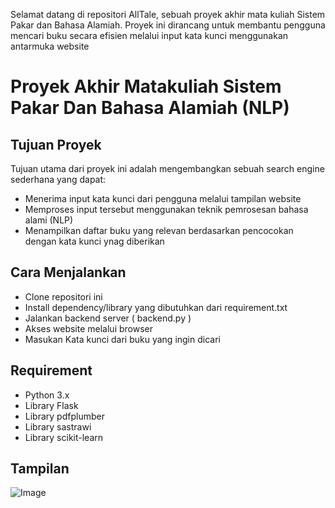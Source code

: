 Selamat datang di repositori AllTale, sebuah proyek akhir mata kuliah Sistem Pakar dan Bahasa Alamiah. Proyek ini dirancang untuk membantu pengguna mencari buku secara efisien melalui input kata kunci menggunakan antarmuka website

# Proyek Akhir Matakuliah Sistem Pakar Dan Bahasa Alamiah (NLP)

## Tujuan Proyek

Tujuan utama dari proyek ini adalah mengembangkan sebuah search engine sederhana yang dapat:

- Menerima input kata kunci dari pengguna melalui tampilan website
- Memproses input tersebut menggunakan teknik pemrosesan bahasa alami (NLP)
- Menampilkan daftar buku yang relevan berdasarkan pencocokan dengan kata kunci ynag diberikan

## Cara Menjalankan

- Clone repositori ini
- Install dependency/library yang dibutuhkan dari requirement.txt
- Jalankan backend server ( backend.py )
- Akses website melalui browser
- Masukan Kata kunci dari buku yang ingin dicari

## Requirement

- Python 3.x
- Library Flask
- Library pdfplumber
- Library sastrawi
- Library scikit-learn

## Tampilan

![Image](https://github.com/user-attachments/assets/e453fb2e-3e69-41a8-973c-944672089508)
